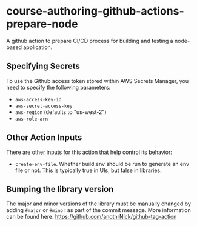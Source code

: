 # course-authoring-github-actions-prepare-node

A github action to prepare CI/CD process for building and testing a node-based application.

## Specifying Secrets

To use the Github access token stored within AWS Secrets Manager, you need to specify the following parameters:
- `aws-access-key-id`
- `aws-secret-access-key`
- `aws-region` (defaults to "us-west-2")
- `aws-role-arn`

## Other Action Inputs

There are other inputs for this action that help control its behavior:
- `create-env-file`. Whether build:env should be run to generate an env file or not. This is typically true in UIs, but false in libraries.

## Bumping the library version

The major and minor versions of the library must be manually changed by adding `#major` or `#minor` as part of the commit message. More information can be found here: https://github.com/anothrNick/github-tag-action